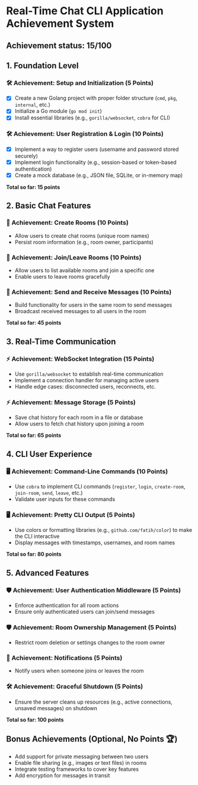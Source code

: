 # Real-Time Chat CLI Application Achievement System

## Achievement status: 15/100

## 1. Foundation Level

### 🛠️ Achievement: Setup and Initialization (5 Points)

- [X] Create a new Golang project with proper folder structure (`cmd`, `pkg`, `internal`, etc.) 
- [X] Initialize a Go module (`go mod init`)
- [X] Install essential libraries (e.g., `gorilla/websocket`, `cobra` for CLI)

### 🛠️ Achievement: User Registration & Login (10 Points)

- [X] Implement a way to register users (username and password stored securely)
- [X] Implement login functionality (e.g., session-based or token-based authentication)
- [X] Create a mock database (e.g., JSON file, SQLite, or in-memory map)

**Total so far: 15 points**

## 2. Basic Chat Features

### 💬 Achievement: Create Rooms (10 Points)

- Allow users to create chat rooms (unique room names)
- Persist room information (e.g., room owner, participants)

### 💬 Achievement: Join/Leave Rooms (10 Points)

- Allow users to list available rooms and join a specific one
- Enable users to leave rooms gracefully

### 💬 Achievement: Send and Receive Messages (10 Points)

- Build functionality for users in the same room to send messages
- Broadcast received messages to all users in the room

**Total so far: 45 points**

## 3. Real-Time Communication

### ⚡ Achievement: WebSocket Integration (15 Points)

- Use `gorilla/websocket` to establish real-time communication
- Implement a connection handler for managing active users
- Handle edge cases: disconnected users, reconnects, etc.

### ⚡ Achievement: Message Storage (5 Points)

- Save chat history for each room in a file or database
- Allow users to fetch chat history upon joining a room

**Total so far: 65 points**

## 4. CLI User Experience

### 🖥️ Achievement: Command-Line Commands (10 Points)

- Use `cobra` to implement CLI commands (`register`, `login`, `create-room`, `join-room`, `send`, `leave`, etc.)
- Validate user inputs for these commands

### 🖥️ Achievement: Pretty CLI Output (5 Points)

- Use colors or formatting libraries (e.g., `github.com/fatih/color`) to make the CLI interactive
- Display messages with timestamps, usernames, and room names

**Total so far: 80 points**

## 5. Advanced Features

### 🛡️ Achievement: User Authentication Middleware (5 Points)

- Enforce authentication for all room actions
- Ensure only authenticated users can join/send messages

### 🛡️ Achievement: Room Ownership Management (5 Points)

- Restrict room deletion or settings changes to the room owner

### 🚀 Achievement: Notifications (5 Points)

- Notify users when someone joins or leaves the room

### 🛠️ Achievement: Graceful Shutdown (5 Points)

- Ensure the server cleans up resources (e.g., active connections, unsaved messages) on shutdown

**Total so far: 100 points**

## Bonus Achievements (Optional, No Points 🏆)

- Add support for private messaging between two users
- Enable file sharing (e.g., images or text files) in rooms
- Integrate testing frameworks to cover key features
- Add encryption for messages in transit

